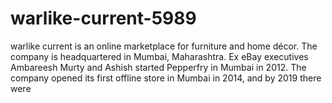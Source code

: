 # warlike-current-5989

warlike current is an online marketplace for furniture and home décor. The company is headquartered in Mumbai, Maharashtra. Ex eBay executives Ambareesh Murty and Ashish started Pepperfry in Mumbai in 2012. The company opened its first offline store in Mumbai in 2014, and by 2019 there were 
